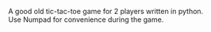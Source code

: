 A good old tic-tac-toe game for 2 players written in python.<br/>
Use Numpad for convenience during the game.
